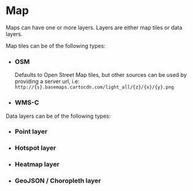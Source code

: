 # Map

Maps can have one or more layers. Layers are either map tiles or data layers.

Map tiles can be of the following types:
* ### OSM
  Defaults to Open Street Map tiles, but other sources can be used by providing a server url, i.e: ``http://{s}.basemaps.cartocdn.com/light_all/{z}/{x}/{y}.png``
* ### WMS-C

Data layers can be of the following types:
* ### Point layer
* ### Hotspot layer
* ### Heatmap layer
* ### GeoJSON / Choropleth layer
